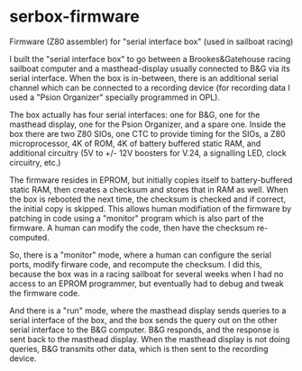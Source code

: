 # serbox-firmware
Firmware (Z80 assembler) for "serial interface box" (used in sailboat racing)

I built the "serial interface box" to go between a Brookes&Gatehouse racing sailboat computer
and a masthead-display usually connected to B&G via its serial interface.
When the box is in-between, there is an additional serial channel which can be connected
to a recording device (for recording data I used a "Psion Organizer" specially programmed in OPL).

The box actually has four serial interfaces: one for B&G, one for the masthead display, one for
the Psion Organizer, and a spare one. Inside the box there are two Z80 SIOs, one CTC to provide
timing for the SIOs, a Z80 microprocessor, 4K of ROM, 4K of battery buffered static RAM, and
additional circuitry (5V to +/- 12V boosters for V.24, a signalling LED, clock circuitry, etc.)

The firmware resides in EPROM, but initially copies itself to battery-buffered static RAM, then creates a
checksum and stores that in RAM as well. When the box is rebooted the next time, the checksum is checked and if correct, the
initial copy is skipped. This allows human modifiation of the firmware by patching in code using a "monitor"
program which is also part of the firmware. A human can modify the code, then have the checksum re-computed.

So, there is a "monitor" mode, where a human can configure the serial ports, modify firware code, and recompute
the checksum. I did this, because the box was in a racing sailboat for several weeks when I had no
access to an EPROM programmer, but eventually had to debug and tweak the firmware code.

And there is a "run" mode, where the masthead display sends queries to a serial interface of the box, and
the box sends the query out on the other serial interface to the B&G computer. B&G responds, and the response
is sent back to the masthead display. When the masthead display is not doing queries, B&G transmits other
data, which is then sent to the recording device.
